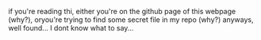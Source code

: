 if you're reading thi, either you're on the github page of this webpage (why?), oryou're trying to find some secret file in my repo (why?)
anyways, well found... I dont know what to say...
